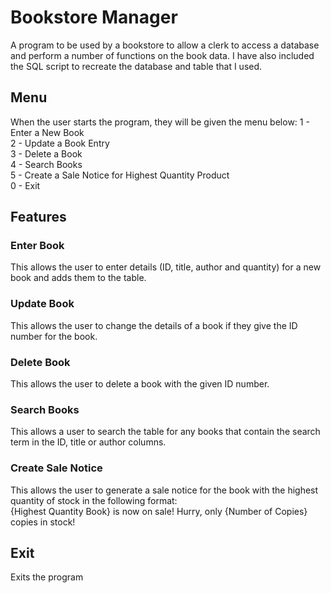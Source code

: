 # Bookstore Manager
A program to be used by a bookstore to allow a clerk to access a database and perform a number of functions on the book data. I have also included the SQL script to recreate the database and table that I used.
## Menu
When the user starts the program, they will be given the menu below:
1 - Enter a New Book\
2 - Update a Book Entry\
3 - Delete a Book\
4 - Search Books\
5 - Create a Sale Notice for Highest Quantity Product\
0 - Exit

## Features
### Enter Book
This allows the user to enter details (ID, title, author and quantity) for a new book and adds them to the table.
### Update Book
This allows the user to change the details of a book if they give the ID number for the book.
### Delete Book
This allows the user to delete a book with the given ID number.
### Search Books
This allows a user to search the table for any books that contain the search term in the ID, title or author columns.
### Create Sale Notice
This allows the user to generate a sale notice for the book with the highest quantity of stock in the following format:\
{Highest Quantity Book} is now on sale! Hurry, only {Number of Copies} copies in stock!
## Exit
Exits the program
